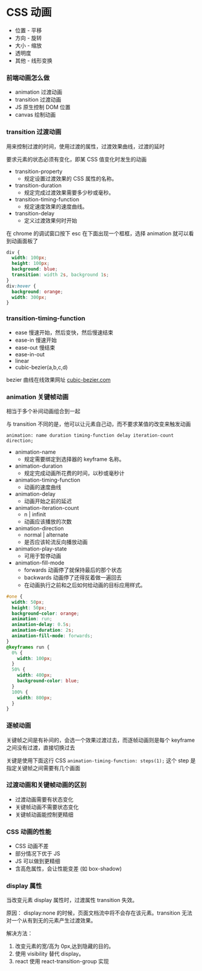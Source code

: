# CSS 动画

- 位置 - 平移
- 方向 - 旋转
- 大小 - 缩放
- 透明度
- 其他 - 线形变换

### 前端动画怎么做

- animation 过渡动画
- transition 过渡动画
- JS 原生控制 DOM 位置
- canvas 绘制动画

### transition 过渡动画

用来控制过渡的时间，使用过渡的属性，过渡效果曲线，过渡的延时

要求元素的状态必须有变化，即某 CSS 值变化时发生的动画

- transition-property
  - 规定设置过渡效果的 CSS 属性的名称。
- transition-duration
  - 规定完成过渡效果需要多少秒或毫秒。
- transition-timing-function
  - 规定速度效果的速度曲线。
- transition-delay
  - 定义过渡效果何时开始

在 chrome 的调试窗口按下 esc 在下面出现一个框框，选择 animation 就可以看到动画面板了

```css
div {
  width: 100px;
  height: 100px;
  background: blue;
  transition: width 2s, background 1s;
}
div:hover {
  background: orange;
  width: 300px;
}
```

### transition-timing-function

- ease 慢速开始，然后变快，然后慢速结束
- ease-in 慢速开始
- ease-out 慢结束
- ease-in-out
- linear
- cubic-bezier(a,b,c,d)

bezier 曲线在线效果网址 [cubic-bezier.com](http://cubic-bezier.com)

### animation 关键帧动画

相当于多个补间动画组合到一起

与 transition 不同的是，他可以让元素自己动，而不要求某值的改变来触发动画

`animation: name duration timing-function delay iteration-count direction;`

- animation-name
  - 规定需要绑定到选择器的 keyframe 名称。
- animation-duration
  - 规定完成动画所花费的时间，以秒或毫秒计
- animation-timing-function
  - 动画的速度曲线
- animation-delay
  - 动画开始之前的延迟
- animation-iteration-count
  - n | infinit
  - 动画应该播放的次数
- animation-direction
  - normal | alternate
  - 是否应该轮流反向播放动画
- animation-play-state
  - 可用于暂停动画
- animation-fill-mode
  - forwards 动画停了就保持最后的那个状态
  - backwards 动画停了还得反着做一遍回去
  - 在动画执行之前和之后如何给动画的目标应用样式。

```css
#one {
  width: 50px;
  height: 50px;
  background-color: orange;
  animation: run;
  animation-delay: 0.5s;
  animation-duration: 2s;
  animation-fill-mode: forwards;
}
@keyframes run {
  0% {
    width: 100px;
  }
  50% {
    width: 400px;
    background-color: blue;
  }
  100% {
    width: 800px;
  }
}
```

### 逐帧动画

关键帧之间是有补间的，会选一个效果过渡过去，而逐帧动画则是每个 keyframe 之间没有过渡，直接切换过去
<!-- 参考[猎豹奔跑](./animal.html) -->
关键是使用下面这行 CSS
`animation-timing-function: steps(1);`
这个 step 是指定关键帧之间需要有几个画面

### 过渡动画和关键帧动画的区别

- 过渡动画需要有状态变化
- 关键帧动画不需要状态变化
- 关键帧动画能控制更精细

### CSS 动画的性能

- CSS 动画不差
- 部分情况下优于 JS
- JS 可以做到更精细
- 含高危属性，会让性能变差 (如 box-shadow)

### display 属性

当改变元素 display 属性时，过渡属性 transition 失效。

原因：
display:none 的时候，页面文档流中将不会存在该元素。transition 无法对一个从有到无的元素产生过渡效果。

解决方法：

1. 改变元素的宽/高为 0px,达到隐藏的目的。
2. 使用 visibility 替代 display。
3. react 使用 react-transition-group 实现
